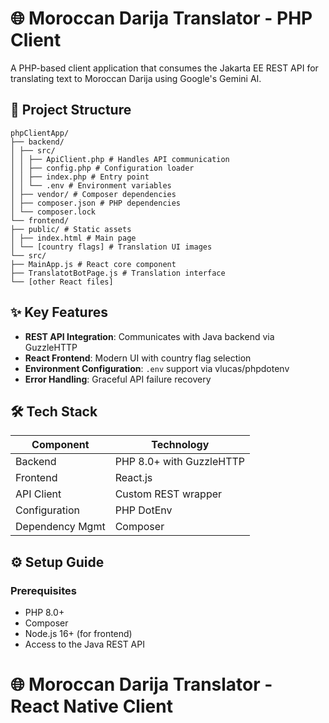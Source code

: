# 🌐 Moroccan Darija Translator - PHP Client

A PHP-based client application that consumes the Jakarta EE REST API for translating text to Moroccan Darija using Google's Gemini AI.

## 📂 Project Structure
```
phpClientApp/
├── backend/
│ ├── src/
│ │ ├── ApiClient.php # Handles API communication
│ │ ├── config.php # Configuration loader
│ │ ├── index.php # Entry point
│ │ └── .env # Environment variables
│ ├── vendor/ # Composer dependencies
│ ├── composer.json # PHP dependencies
│ └── composer.lock
└── frontend/
├── public/ # Static assets
│ ├── index.html # Main page
│ └── [country flags] # Translation UI images
└── src/
├── MainApp.js # React core component
├── TranslatotBotPage.js # Translation interface
└── [other React files]
```
## ✨ Key Features
- **REST API Integration**: Communicates with Java backend via GuzzleHTTP
- **React Frontend**: Modern UI with country flag selection
- **Environment Configuration**: `.env` support via vlucas/phpdotenv
- **Error Handling**: Graceful API failure recovery

## 🛠️ Tech Stack
| Component       | Technology                          |
|-----------------|-------------------------------------|
| Backend         | PHP 8.0+ with GuzzleHTTP            |
| Frontend        | React.js                            |
| API Client      | Custom REST wrapper                 |
| Configuration   | PHP DotEnv                          |
| Dependency Mgmt | Composer                            |

## ⚙️ Setup Guide

### Prerequisites
- PHP 8.0+
- Composer
- Node.js 16+ (for frontend)
- Access to the Java REST API

# 🌐 Moroccan Darija Translator - React Native Client
